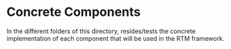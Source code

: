 # Concrete Components
In the different folders of this directory, resides/tests the concrete implementation of each component that will be used in the RTM framework.
